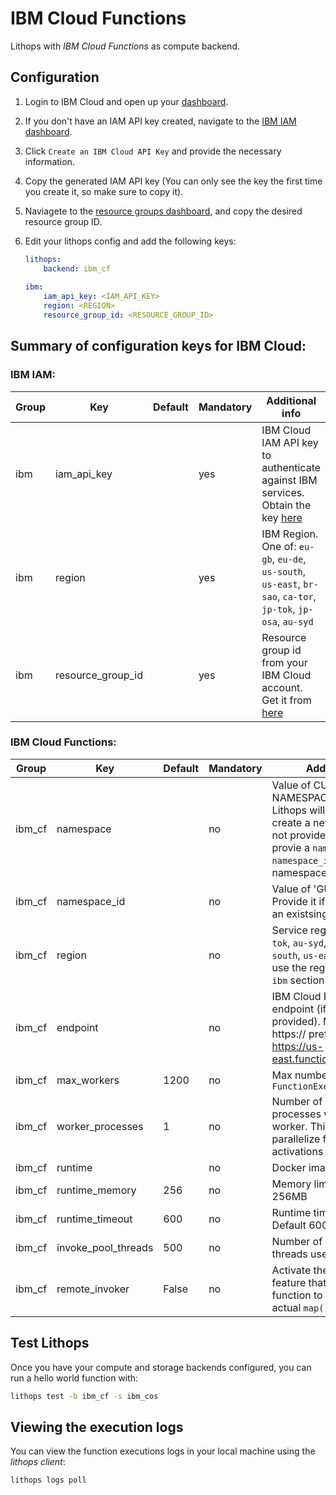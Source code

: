 # IBM Cloud Functions

Lithops with *IBM Cloud Functions* as compute backend.

## Configuration

1. Login to IBM Cloud and open up your [dashboard](https://cloud.ibm.com/).

2. If you don't have an IAM API key created, navigate to the [IBM IAM dashboard](https://cloud.ibm.com/iam/apikeys).

3. Click `Create an IBM Cloud API Key` and provide the necessary information.

4. Copy the generated IAM API key (You can only see the key the first time you create it, so make sure to copy it).

5. Naviagete to the [resource groups dashboard](https://cloud.ibm.com/account/resource-groups), and copy the desired resource group ID.

5. Edit your lithops config and add the following keys:

    ```yaml
    lithops:
        backend: ibm_cf
        
    ibm:
        iam_api_key: <IAM_API_KEY>
        region: <REGION>
        resource_group_id: <RESOURCE_GROUP_ID>
    ```

## Summary of configuration keys for IBM Cloud:

### IBM IAM:

|Group|Key|Default|Mandatory|Additional info|
|---|---|---|---|---|
|ibm | iam_api_key | |yes | IBM Cloud IAM API key to authenticate against IBM services. Obtain the key [here](https://cloud.ibm.com/iam/apikeys) |
|ibm | region | |yes | IBM Region.  One of: `eu-gb`, `eu-de`, `us-south`, `us-east`, `br-sao`, `ca-tor`, `jp-tok`, `jp-osa`, `au-syd` |
|ibm | resource_group_id | | yes | Resource group id from your IBM Cloud account. Get it from [here](https://cloud.ibm.com/account/resource-groups) |

### IBM Cloud Functions:

|Group|Key|Default|Mandatory|Additional info|
|---|---|---|---|---|
|ibm_cf| namespace | |no | Value of CURRENT NAMESPACE from [here](https://cloud.ibm.com/functions/namespace-settings). Lithops will automatically create a new namespace if not provided. Alternatively provie a `namespace` name and `namespace_id` of an existsing namespace |
|ibm_cf| namespace_id |  |no |  Value of 'GUID' from [here](https://cloud.ibm.com/functions/namespace-settings). Provide it if you want to use an existsing `namespace`|
|ibm_cf | region | |no | Service region. One of: `jp-tok`, `au-syd`, `eu-gb`, `eu-de`, `us-south`, `us-east`. Lithops will use the region set under the `ibm` section if it is not set here |
|ibm_cf| endpoint | |no | IBM Cloud Functions endpoint (if region not provided). Make sure to use https:// prefix, for example: https://us-east.functions.cloud.ibm.com |
|ibm_cf | max_workers | 1200 | no | Max number of workers per `FunctionExecutor()`|
|ibm_cf | worker_processes | 1 | no | Number of Lithops processes within a given worker. This can be used to parallelize function activations within a worker |
|ibm_cf| runtime |  |no | Docker image name.|
|ibm_cf | runtime_memory | 256 |no | Memory limit in MB. Default 256MB |
|ibm_cf | runtime_timeout | 600 |no | Runtime timeout in seconds. Default 600 seconds |
|ibm_cf | invoke_pool_threads | 500 |no | Number of concurrent threads used for invocation |
|ibm_cf | remote_invoker | False | no |  Activate the remote invoker feature that uses one cloud function to spawn all the actual `map()` activations |

## Test Lithops

Once you have your compute and storage backends configured, you can run a hello world function with:

```bash
lithops test -b ibm_cf -s ibm_cos
```

## Viewing the execution logs

You can view the function executions logs in your local machine using the *lithops client*:

```bash
lithops logs poll
```